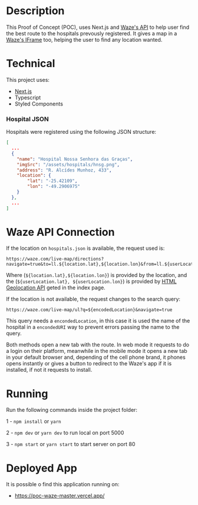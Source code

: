 # Description

This Proof of Concept (POC), uses Next.js and [Waze's API](https://developers.google.com/waze/deeplinks) to help user find the best route to the hospitals prevously registered. It gives a map in a [Waze's IFrame](https://developers.google.com/waze/iframe) too, helping the user to find any location wanted.

# Technical

This project uses:

* [Next.js](https://nextjs.org/docs/getting-started)
* Typescript
* Styled Components

### Hospital JSON

Hospitals were registered using the following JSON structure:
```json
[
  ...
  {
    "name": "Hospital Nossa Senhora das Graças",
    "imgSrc": "/assets/hospitals/hnsg.png",
    "address": "R. Alcídes Munhoz, 433",
    "location": {
        "lat": "-25.42109",
        "lon": "-49.2906975"
    }
  },
  ...
]
```

# Waze API Connection

If the location on `hospitals.json` is available, the request used is:

```
https://waze.com/live-map/directions?navigate=true&to=ll.${location.lat},${location.lon}&from=ll.${userLocation.lat},${userLocation.lon}
```

Where (`${location.lat},${location.lon}`) is provided by the location, and the (`${userLocation.lat}, ${userLocation.lon}`) is provided by [HTML Geolocation API](https://www.w3schools.com/html/html5_geolocation.asp#:~:text=The%20HTML%20Geolocation%20API%20is%20used%20to%20get%20the%20geographical,unless%20the%20user%20approves%20it.&text=Note%3A%20Geolocation%20is%20most%20accurate,devices%20with%20GPS%2C%20like%20smartphones.) geted in the index page.

If the location is not available, the request changes to the search query:

```
https://waze.com/live-map/ul?q=${encodedLocation}&navigate=true
```

This query needs a `encondedLocation`, in this case it is used the name of the hospital in a `encondedURI` way to prevent errors passing the name to the query.

Both methods open a new tab with the route. In web mode it requests to do a login on their platform, meanwhile in the mobile mode it opens a new tab in your default browser and, depending of the cell phone brand, it phones opens instantly or gives a button to redirect to the Waze's app if it is installed, if not it requests to install.

# Running

Run the following commands inside the project folder:

1 - `npm install` or `yarn`

2 - `npm dev` or `yarn dev` to run local on port 5000

3 - `npm start` or `yarn start` to start server on port 80

# Deployed App

It is possible o find this application running on:

* https://poc-waze-master.vercel.app/
